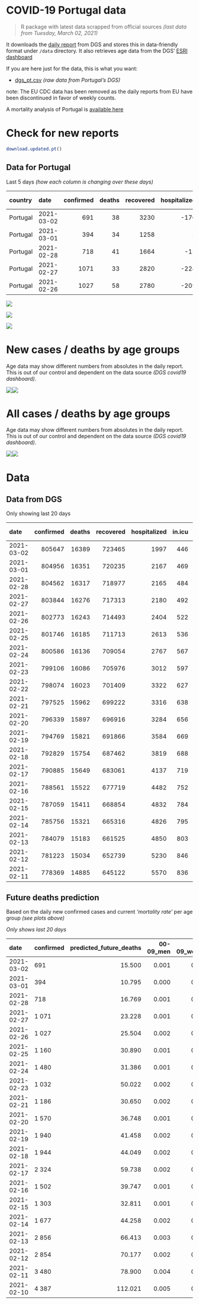 COVID-19 Portugal data
================

> R package with latest data scrapped from official sources *(last data
> from Tuesday, March 02, 2021)*

It downloads the [daily
report](https://covid19.min-saude.pt/relatorio-de-situacao/) from DGS
and stores this in data-friendly format under `/data` directory. It also
retrieves age data from the DGS’ [ESRI
dashboard](https://covid19.min-saude.pt/ponto-de-situacao-atual-em-portugal/)

If you are here just for the data, this is what you want:

  - [dgs\_pt.csv](raw/master/data/dgs_pt.csv) *(raw data from Portugal’s
    DGS)*

note: The EU CDC data has been removed as the daily reports from EU have
been discontinued in favor of weekly counts.

A mortality analysis of Portugal is [available
here](https://averissimo.github.io/covid19-analysis/mortality.html)

# Check for new reports

``` r
download.updated.pt()
```

## Data for Portugal

Last 5 days *(how each column is changing over these days)*

| country  | date       | confirmed | deaths | recovered | hospitalized | in.icu | confirmed\_m\_00-09 | confirmed\_w\_00-09 | confirmed\_m\_10-19 | confirmed\_w\_10-19 | confirmed\_m\_20-29 | confirmed\_w\_20-29 | confirmed\_m\_30-39 | confirmed\_w\_30-39 | confirmed\_m\_40-49 | confirmed\_w\_40-49 | confirmed\_m\_50-59 | confirmed\_w\_50-59 | confirmed\_m\_60-69 | confirmed\_w\_60-69 | confirmed\_m\_70-79 | confirmed\_w\_70-79 | confirmed\_m\_80+ | confirmed\_w\_80+ | death\_m\_00-09 | death\_w\_00-09 | death\_m\_10-19 | death\_w\_10-19 | death\_m\_20-29 | death\_w\_20-29 | death\_m\_30-39 | death\_w\_30-39 | death\_m\_40-49 | death\_w\_40-49 | death\_m\_50-59 | death\_w\_50-59 | death\_m\_60-69 | death\_w\_60-69 | death\_m\_70-79 | death\_w\_70-79 | death\_m\_80+ | death\_w\_80+ |
| :------- | :--------- | --------: | -----: | --------: | -----------: | -----: | ------------------: | ------------------: | ------------------: | ------------------: | ------------------: | ------------------: | ------------------: | ------------------: | ------------------: | ------------------: | ------------------: | ------------------: | ------------------: | ------------------: | ------------------: | ------------------: | ----------------: | ----------------: | --------------: | --------------: | --------------: | --------------: | --------------: | --------------: | --------------: | --------------: | --------------: | --------------: | --------------: | --------------: | --------------: | --------------: | --------------: | --------------: | ------------: | ------------: |
| Portugal | 2021-03-02 |       691 |     38 |      3230 |        \-170 |   \-23 |                  15 |                  23 |                  33 |                  13 |                  39 |                  49 |                  60 |                  40 |                  64 |                  51 |                  45 |                  77 |                  36 |                  35 |                  29 |                  17 |                22 |                41 |               0 |               0 |               0 |               0 |               0 |               0 |               0 |               0 |               0 |               0 |               3 |               1 |               1 |               2 |               4 |               4 |            10 |            13 |
| Portugal | 2021-03-01 |       394 |     34 |      1258 |            2 |   \-15 |                   9 |                  15 |                  14 |                   1 |                  26 |                  26 |                  37 |                  29 |                  18 |                   9 |                  32 |                  32 |                  20 |                  50 |                  15 |                  18 |                18 |                25 |               0 |               0 |               0 |               0 |               0 |               0 |               0 |               1 |               0 |               0 |               0 |               0 |               4 |               1 |               2 |               3 |             9 |            14 |
| Portugal | 2021-02-28 |       718 |     41 |      1664 |         \-15 |    \-8 |                  33 |                  22 |                  31 |                  31 |                  53 |                  31 |                  51 |                  46 |                  67 |                  54 |                  49 |                  54 |                  39 |                  38 |                  25 |                  24 |                25 |                45 |               0 |               0 |               0 |               0 |               0 |               0 |               0 |               0 |               0 |               0 |               1 |               0 |               5 |               3 |              12 |               1 |            12 |             7 |
| Portugal | 2021-02-27 |      1071 |     33 |      2820 |        \-224 |   \-30 |                  22 |                  36 |                  48 |                  30 |                  81 |                  80 |                  67 |                  63 |                  76 |                  76 |                  84 |                  98 |                  62 |                  74 |                  37 |                  49 |                33 |                54 |               0 |               0 |               0 |               0 |               0 |               0 |               0 |               0 |               0 |               0 |               1 |               1 |               0 |               3 |               7 |               6 |             8 |             7 |
| Portugal | 2021-02-26 |      1027 |     58 |      2780 |        \-209 |   \-14 |                  36 |                  29 |                  42 |                  61 |                  70 |                  51 |                  67 |                  58 |                  75 |                  77 |                  77 |                  77 |                  66 |                  56 |                  40 |                  40 |                34 |                72 |               0 |               0 |               0 |               0 |               0 |               0 |               0 |               0 |               0 |               0 |               1 |               1 |               7 |               0 |               8 |               8 |            13 |            20 |

![](README_files/figure-gfm/totals-1.svg)<!-- -->

![](README_files/figure-gfm/differential-1.svg)<!-- -->

![](README_files/figure-gfm/differential_7days-1.svg)<!-- -->

# New cases / deaths by age groups

Age data may show different numbers from absolutes in the daily report.
This is out of our control and dependent on the data source *(DGS
covid19 dashboard)*.

![](README_files/figure-gfm/new_cases_deaths-1.svg)<!-- -->![](README_files/figure-gfm/new_cases_deaths-2.svg)<!-- -->

# All cases / deaths by age groups

Age data may show different numbers from absolutes in the daily report.
This is out of our control and dependent on the data source *(DGS
covid19 dashboard)*.

![](README_files/figure-gfm/total_cases_deaths-1.svg)<!-- -->![](README_files/figure-gfm/total_cases_deaths-2.svg)<!-- -->

# Data

## Data from DGS

Only showing last 20 days

| date       | confirmed | deaths | recovered | hospitalized | in.icu | confirmed\_m\_00-09 | confirmed\_w\_00-09 | confirmed\_m\_10-19 | confirmed\_w\_10-19 | confirmed\_m\_20-29 | confirmed\_w\_20-29 | confirmed\_m\_30-39 | confirmed\_w\_30-39 | confirmed\_m\_40-49 | confirmed\_w\_40-49 | confirmed\_m\_50-59 | confirmed\_w\_50-59 | confirmed\_m\_60-69 | confirmed\_w\_60-69 | confirmed\_m\_70-79 | confirmed\_w\_70-79 | confirmed\_m\_80+ | confirmed\_w\_80+ | death\_m\_00-09 | death\_w\_00-09 | death\_m\_10-19 | death\_w\_10-19 | death\_m\_20-29 | death\_w\_20-29 | death\_m\_30-39 | death\_w\_30-39 | death\_m\_40-49 | death\_w\_40-49 | death\_m\_50-59 | death\_w\_50-59 | death\_m\_60-69 | death\_w\_60-69 | death\_m\_70-79 | death\_w\_70-79 | death\_m\_80+ | death\_w\_80+ |
| :--------- | --------: | -----: | --------: | -----------: | -----: | ------------------: | ------------------: | ------------------: | ------------------: | ------------------: | ------------------: | ------------------: | ------------------: | ------------------: | ------------------: | ------------------: | ------------------: | ------------------: | ------------------: | ------------------: | ------------------: | ----------------: | ----------------: | --------------: | --------------: | --------------: | --------------: | --------------: | --------------: | --------------: | --------------: | --------------: | --------------: | --------------: | --------------: | --------------: | --------------: | --------------: | --------------: | ------------: | ------------: |
| 2021-03-02 |    805647 |  16389 |    723465 |         1997 |    446 |               22698 |               21811 |               37261 |               37611 |               53759 |               61137 |               52687 |               62978 |               59225 |               74981 |               52485 |               66943 |               39230 |               42388 |               25041 |               28316 |             22090 |             44734 |               1 |               1 |               1 |               1 |               7 |               5 |              20 |              20 |              87 |              59 |             310 |             122 |            1008 |             439 |            2164 |            1284 |          4971 |          5889 |
| 2021-03-01 |    804956 |  16351 |    720235 |         2167 |    469 |               22683 |               21788 |               37228 |               37598 |               53720 |               61088 |               52627 |               62938 |               59161 |               74930 |               52440 |               66866 |               39194 |               42353 |               25012 |               28299 |             22068 |             44693 |               1 |               1 |               1 |               1 |               7 |               5 |              20 |              20 |              87 |              59 |             307 |             121 |            1007 |             437 |            2160 |            1280 |          4961 |          5876 |
| 2021-02-28 |    804562 |  16317 |    718977 |         2165 |    484 |               22674 |               21773 |               37214 |               37597 |               53694 |               61062 |               52590 |               62909 |               59143 |               74921 |               52408 |               66834 |               39174 |               42303 |               24997 |               28281 |             22050 |             44668 |               1 |               1 |               1 |               1 |               7 |               5 |              20 |              19 |              87 |              59 |             307 |             121 |            1003 |             436 |            2158 |            1277 |          4952 |          5862 |
| 2021-02-27 |    803844 |  16276 |    717313 |         2180 |    492 |               22641 |               21751 |               37183 |               37566 |               53641 |               61031 |               52539 |               62863 |               59076 |               74867 |               52359 |               66780 |               39135 |               42265 |               24972 |               28257 |             22025 |             44623 |               1 |               1 |               1 |               1 |               7 |               5 |              20 |              19 |              87 |              59 |             306 |             121 |             998 |             433 |            2146 |            1276 |          4940 |          5855 |
| 2021-02-26 |    802773 |  16243 |    714493 |         2404 |    522 |               22619 |               21715 |               37135 |               37536 |               53560 |               60951 |               52472 |               62800 |               59000 |               74791 |               52275 |               66682 |               39073 |               42191 |               24935 |               28208 |             21992 |             44569 |               1 |               1 |               1 |               1 |               7 |               5 |              20 |              19 |              87 |              59 |             305 |             120 |             998 |             430 |            2139 |            1270 |          4932 |          5848 |
| 2021-02-25 |    801746 |  16185 |    711713 |         2613 |    536 |               22583 |               21686 |               37093 |               37475 |               53490 |               60900 |               52405 |               62742 |               58925 |               74714 |               52198 |               66605 |               39007 |               42135 |               24895 |               28168 |             21958 |             44497 |               1 |               1 |               1 |               1 |               7 |               5 |              20 |              19 |              87 |              59 |             304 |             119 |             991 |             430 |            2131 |            1262 |          4919 |          5828 |
| 2021-02-24 |    800586 |  16136 |    709054 |         2767 |    567 |               22554 |               21660 |               37054 |               37434 |               53400 |               60827 |               52325 |               62655 |               58844 |               74634 |               52131 |               66514 |               38946 |               42051 |               24838 |               28123 |             21920 |             44405 |               1 |               1 |               1 |               1 |               7 |               5 |              20 |              19 |              87 |              59 |             303 |             119 |             988 |             429 |            2123 |            1256 |          4904 |          5813 |
| 2021-02-23 |    799106 |  16086 |    705976 |         3012 |    597 |               22523 |               21621 |               36987 |               37374 |               53294 |               60727 |               52212 |               62551 |               58723 |               74505 |               52033 |               66399 |               38877 |               41959 |               24787 |               28058 |             21875 |             44329 |               1 |               1 |               1 |               1 |               7 |               5 |              20 |              19 |              87 |              59 |             303 |             119 |             985 |             427 |            2116 |            1252 |          4885 |          5798 |
| 2021-02-22 |    798074 |  16023 |    701409 |         3322 |    627 |                  NA |                  NA |                  NA |                  NA |                  NA |                  NA |                  NA |                  NA |                  NA |                  NA |                  NA |                  NA |                  NA |                  NA |                  NA |                  NA |                NA |                NA |              NA |              NA |              NA |              NA |              NA |              NA |              NA |              NA |              NA |              NA |              NA |              NA |              NA |              NA |              NA |              NA |            NA |            NA |
| 2021-02-21 |    797525 |  15962 |    699222 |         3316 |    638 |               22484 |               21603 |               36946 |               37305 |               53195 |               60636 |               52117 |               62453 |               58586 |               74385 |               51919 |               66273 |               38798 |               41870 |               24708 |               27993 |             21801 |             44182 |               1 |               1 |               1 |               1 |               6 |               5 |              20 |              19 |              85 |              59 |             301 |             119 |             977 |             421 |            2101 |            1240 |          4845 |          5760 |
| 2021-02-20 |    796339 |  15897 |    696916 |         3284 |    656 |               22446 |               21575 |               36896 |               37265 |               53106 |               60545 |               52054 |               62393 |               58498 |               74294 |               51824 |               66198 |               38737 |               41782 |               24660 |               27938 |             21757 |             44101 |               1 |               1 |               1 |               1 |               6 |               5 |              20 |              19 |              85 |              59 |             297 |             119 |             972 |             419 |            2087 |            1237 |          4830 |          5738 |
| 2021-02-19 |    794769 |  15821 |    691866 |         3584 |    669 |               22413 |               21531 |               36825 |               37206 |               53012 |               60433 |               51955 |               62270 |               58382 |               74163 |               51731 |               66060 |               38639 |               41686 |               24604 |               27882 |             21707 |             43999 |               1 |               1 |               1 |               1 |               6 |               5 |              20 |              19 |              85 |              58 |             295 |             119 |             968 |             412 |            2082 |            1232 |          4805 |          5711 |
| 2021-02-18 |    792829 |  15754 |    687462 |         3819 |    688 |               22364 |               21488 |               36743 |               37116 |               52881 |               60287 |               51824 |               62136 |               58243 |               74022 |               51596 |               65891 |               38508 |               41574 |               24533 |               27805 |             21661 |             43882 |               1 |               1 |               1 |               1 |               6 |               5 |              20 |              19 |              85 |              58 |             294 |             119 |             963 |             407 |            2068 |            1229 |          4783 |          5694 |
| 2021-02-17 |    790885 |  15649 |    683061 |         4137 |    719 |               22314 |               21439 |               36654 |               37032 |               52762 |               60160 |               51677 |               61987 |               58103 |               73882 |               51478 |               65736 |               38408 |               41459 |               24460 |               27694 |             21606 |             43767 |               1 |               1 |               1 |               1 |               6 |               5 |              20 |              19 |              84 |              58 |             289 |             117 |             954 |             401 |            2050 |            1219 |          4763 |          5660 |
| 2021-02-16 |    788561 |  15522 |    677719 |         4482 |    752 |               22265 |               21367 |               36562 |               36932 |               52623 |               60015 |               51524 |               61812 |               57931 |               73700 |               51315 |               65537 |               38296 |               41330 |               24362 |               27606 |             21523 |             43596 |               1 |               1 |               1 |               1 |               6 |               5 |              20 |              19 |              83 |              58 |             286 |             116 |             944 |             399 |            2030 |            1205 |          4726 |          5621 |
| 2021-02-15 |    787059 |  15411 |    668854 |         4832 |    784 |               22250 |               21356 |               36506 |               36872 |               52532 |               59909 |               51403 |               61721 |               57826 |               73582 |               51199 |               65412 |               38212 |               41228 |               24294 |               27533 |             21465 |             43497 |               1 |               1 |               1 |               1 |               6 |               5 |              20 |              19 |              83 |              58 |             281 |             112 |             938 |             396 |            2016 |            1194 |          4695 |          5584 |
| 2021-02-14 |    785756 |  15321 |    665316 |         4826 |    795 |               22226 |               21313 |               36461 |               36822 |               52459 |               59813 |               51316 |               61642 |               57736 |               73469 |               51114 |               65308 |               38121 |               41162 |               24239 |               27458 |             21423 |             43412 |               1 |               1 |               1 |               1 |               6 |               4 |              20 |              19 |              81 |              57 |             278 |             111 |             934 |             394 |            2006 |            1182 |          4667 |          5558 |
| 2021-02-13 |    784079 |  15183 |    661525 |         4850 |    803 |               22186 |               21267 |               36383 |               36734 |               52352 |               59711 |               51217 |               61544 |               57613 |               73338 |               50992 |               65175 |               38032 |               41054 |               24191 |               27389 |             21357 |             43280 |               1 |               1 |               1 |               1 |               6 |               4 |              20 |              19 |              80 |              57 |             277 |             110 |             920 |             388 |            1989 |            1164 |          4623 |          5522 |
| 2021-02-12 |    781223 |  15034 |    652739 |         5230 |    846 |               22119 |               21198 |               36260 |               36609 |               52153 |               59511 |               51019 |               61345 |               57423 |               73118 |               50788 |               64928 |               37884 |               40885 |               24094 |               27267 |             21268 |             43093 |               1 |               1 |               1 |               1 |               6 |               4 |              20 |              18 |              80 |              55 |             275 |             107 |             906 |             382 |            1964 |            1153 |          4587 |          5473 |
| 2021-02-11 |    778369 |  14885 |    645122 |         5570 |    836 |               22066 |               21142 |               36141 |               36474 |               51959 |               59324 |               50842 |               61158 |               57211 |               72864 |               50607 |               64683 |               37722 |               40739 |               23987 |               27116 |             21175 |             42901 |               1 |               1 |               1 |               1 |               6 |               4 |              19 |              18 |              80 |              55 |             273 |             107 |             901 |             377 |            1941 |            1143 |          4537 |          5420 |

## Future deaths prediction

Based on the daily new confirmed cases and current *‘mortality rate’*
per age group *(see plots above)*

*Only shows last 20 days*

| date       | confirmed | predicted\_future\_deaths | 00-09\_men | 00-09\_women | 10-19\_men | 10-19\_women | 20-29\_men | 20-29\_women | 30-39\_men | 30-39\_women | 40-49\_men | 40-49\_women | 50-59\_men | 50-59\_women | 60-69\_men | 60-69\_women | 70-79\_men | 70-79\_women | 80+\_men | 80+\_women |
| :--------- | :-------- | ------------------------: | ---------: | -----------: | ---------: | -----------: | ---------: | -----------: | ---------: | -----------: | ---------: | -----------: | ---------: | -----------: | ---------: | -----------: | ---------: | -----------: | -------: | ---------: |
| 2021-03-02 | 691       |                    15.500 |      0.001 |        0.001 |      0.001 |        0.000 |      0.005 |        0.004 |      0.023 |        0.013 |      0.094 |        0.040 |      0.266 |        0.140 |      0.925 |        0.362 |      2.506 |        0.771 |    4.951 |      5.397 |
| 2021-03-01 | 394       |                    10.795 |      0.000 |        0.001 |      0.000 |        0.000 |      0.003 |        0.002 |      0.014 |        0.009 |      0.026 |        0.007 |      0.189 |        0.058 |      0.514 |        0.518 |      1.296 |        0.816 |    4.051 |      3.291 |
| 2021-02-28 | 718       |                    16.769 |      0.001 |        0.001 |      0.001 |        0.001 |      0.007 |        0.003 |      0.019 |        0.015 |      0.098 |        0.042 |      0.289 |        0.098 |      1.002 |        0.394 |      2.160 |        1.088 |    5.626 |      5.924 |
| 2021-02-27 | 1 071     |                    23.228 |      0.001 |        0.002 |      0.001 |        0.001 |      0.011 |        0.007 |      0.025 |        0.020 |      0.112 |        0.060 |      0.496 |        0.179 |      1.593 |        0.766 |      3.197 |        2.222 |    7.426 |      7.109 |
| 2021-02-26 | 1 027     |                    25.504 |      0.002 |        0.001 |      0.001 |        0.002 |      0.009 |        0.004 |      0.025 |        0.018 |      0.110 |        0.061 |      0.455 |        0.140 |      1.696 |        0.580 |      3.457 |        1.814 |    7.651 |      9.478 |
| 2021-02-25 | 1 160     |                    30.890 |      0.001 |        0.001 |      0.001 |        0.001 |      0.012 |        0.006 |      0.030 |        0.028 |      0.119 |        0.063 |      0.396 |        0.166 |      1.567 |        0.870 |      4.926 |        2.041 |    8.551 |     12.111 |
| 2021-02-24 | 1 480     |                    31.386 |      0.001 |        0.002 |      0.002 |        0.002 |      0.014 |        0.008 |      0.043 |        0.033 |      0.178 |        0.102 |      0.579 |        0.210 |      1.773 |        0.953 |      4.407 |        2.947 |   10.127 |     10.005 |
| 2021-02-23 | 1 032     |                    50.022 |      0.002 |        0.001 |      0.001 |        0.002 |      0.013 |        0.007 |      0.036 |        0.031 |      0.201 |        0.094 |      0.673 |        0.230 |      2.030 |        0.922 |      6.827 |        2.947 |   16.653 |     19.352 |
| 2021-02-21 | 1 186     |                    30.650 |      0.002 |        0.001 |      0.001 |        0.001 |      0.012 |        0.007 |      0.024 |        0.019 |      0.129 |        0.072 |      0.561 |        0.137 |      1.567 |        0.911 |      4.148 |        2.494 |    9.901 |     10.663 |
| 2021-02-20 | 1 570     |                    36.748 |      0.001 |        0.002 |      0.002 |        0.002 |      0.012 |        0.009 |      0.038 |        0.039 |      0.170 |        0.103 |      0.549 |        0.251 |      2.518 |        0.994 |      4.839 |        2.539 |   11.252 |     13.428 |
| 2021-02-19 | 1 940     |                    41.458 |      0.002 |        0.002 |      0.002 |        0.002 |      0.017 |        0.012 |      0.050 |        0.043 |      0.204 |        0.111 |      0.797 |        0.308 |      3.366 |        1.160 |      6.136 |        3.492 |   10.352 |     15.402 |
| 2021-02-18 | 1 944     |                    44.049 |      0.002 |        0.002 |      0.002 |        0.002 |      0.015 |        0.010 |      0.056 |        0.047 |      0.206 |        0.110 |      0.697 |        0.282 |      2.569 |        1.191 |      6.309 |        5.033 |   12.377 |     15.139 |
| 2021-02-17 | 2 324     |                    59.738 |      0.002 |        0.003 |      0.002 |        0.003 |      0.018 |        0.012 |      0.058 |        0.056 |      0.253 |        0.143 |      0.963 |        0.363 |      2.878 |        1.336 |      8.469 |        3.990 |   18.678 |     22.511 |
| 2021-02-16 | 1 502     |                    39.747 |      0.001 |        0.001 |      0.002 |        0.002 |      0.012 |        0.009 |      0.046 |        0.029 |      0.154 |        0.093 |      0.685 |        0.228 |      2.158 |        1.056 |      5.876 |        3.310 |   13.052 |     13.033 |
| 2021-02-15 | 1 303     |                    32.811 |      0.001 |        0.002 |      0.001 |        0.001 |      0.010 |        0.008 |      0.033 |        0.025 |      0.132 |        0.089 |      0.502 |        0.190 |      2.338 |        0.684 |      4.753 |        3.401 |    9.451 |     11.190 |
| 2021-02-14 | 1 677     |                    44.258 |      0.002 |        0.002 |      0.002 |        0.002 |      0.014 |        0.008 |      0.038 |        0.031 |      0.181 |        0.103 |      0.721 |        0.242 |      2.287 |        1.119 |      4.148 |        3.129 |   14.852 |     17.377 |
| 2021-02-13 | 2 856     |                    66.413 |      0.003 |        0.003 |      0.003 |        0.003 |      0.026 |        0.016 |      0.075 |        0.063 |      0.279 |        0.173 |      1.205 |        0.450 |      3.803 |        1.750 |      8.383 |        5.532 |   20.028 |     24.618 |
| 2021-02-12 | 2 854     |                    70.177 |      0.002 |        0.003 |      0.003 |        0.004 |      0.025 |        0.015 |      0.067 |        0.059 |      0.311 |        0.200 |      1.069 |        0.446 |      4.163 |        1.512 |      9.247 |        6.847 |   20.928 |     25.276 |
| 2021-02-11 | 3 480     |                    78.900 |      0.004 |        0.003 |      0.004 |        0.003 |      0.028 |        0.019 |      0.077 |        0.074 |      0.400 |        0.230 |      1.406 |        0.558 |      5.627 |        2.620 |     10.284 |        7.618 |   21.378 |     28.567 |
| 2021-02-10 | 4 387     |                   112.021 |      0.005 |        0.004 |      0.005 |        0.004 |      0.029 |        0.022 |      0.098 |        0.102 |      0.474 |        0.300 |      1.654 |        0.804 |      6.269 |        2.796 |     13.049 |        8.933 |   36.005 |     41.468 |
